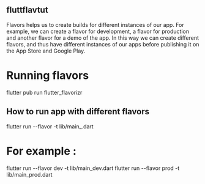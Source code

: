 ## fluttflavtut
Flavors helps us to create builds for different instances of our app. For example, we can create a flavor for development,
a flavor for production and another flavor for a demo of the app. In this way we can create different flavors, and thus have 
different instances of our apps before publishing it on the App Store and Google Play.

# Running flavors
flutter pub run flutter_flavorizr

## How to run app with different flavors
flutter run --flavor <flavorName> -t lib/main_<flavorName>.dart
# For example : 
flutter run --flavor dev -t lib/main_dev.dart
flutter run --flavor prod -t lib/main_prod.dart
